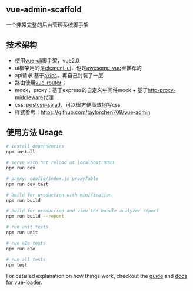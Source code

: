## vue-admin-scaffold

一个非常完整的后台管理系统脚手架

## 技术架构

- 使用[vue-cli](https://github.com/vuejs/vue-cli)脚手架，vue2.0
- ui框架用的是[element-ui](http://element.eleme.io/#/zh-CN/component/message)，也是[awesome-vue](https://github.com/vuejs/awesome-vue)里推荐的
- api请求 基于[axios](https://github.com/mzabriskie/axios)，再自己封装了一层
- 路由使用[vue-router](https://router.vuejs.org/zh-cn/)； 
- mock，proxy：基于express的自定义中间件mock + 基于[http-proxy-middleware](https://github.com/chimurai/http-proxy-middleware)代理
- css: [postcss-salad](http://elemefe.github.io/postcss-salad/index)，可以很方便高效地写css
- 样式参考：https://github.com/taylorchen709/vue-admin

## 使用方法 Usage

``` bash
# install dependencies
npm install

# serve with hot reload at localhost:8080
npm run dev

# proxy: config/index.js proxyTable
npm run dev test

# build for production with minification
npm run build

# build for production and view the bundle analyzer report
npm run build --report

# run unit tests
npm run unit

# run e2e tests
npm run e2e

# run all tests
npm test
```

For detailed explanation on how things work, checkout the [guide](http://vuejs-templates.github.io/webpack/) and [docs for vue-loader](http://vuejs.github.io/vue-loader).
